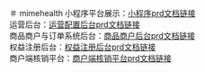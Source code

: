 ＃ mimehealth
小程序平台展示：[小程序prd文档链接](https://leoye1900.github.io/mimehealth/第一期需求/prd/用户端prd)<br/>
运营后台：[运营配置后台prd文档链接](https://leoye1900.github.io/mimehealth/第一期需求/prd/运营配置prd/)<br/>
商品商户与订单系统后台：[商品商户后台prd文档链接](https://leoye1900.github.io/mimehealth/第二期需求/大健康第二期prd/CRM)<br/>
权益注册后台：[权益注册后台prd文档链接](https://leoye1900.github.io/mimehealth/第二期需求/大健康第二期prd/权益与注册)<br/>
商户端核销平台：[商户端核销平台prd文档链接](https://leoye1900.github.io/mimehealth/第二期需求/大健康第二期prd/B端商户/)<br/>
